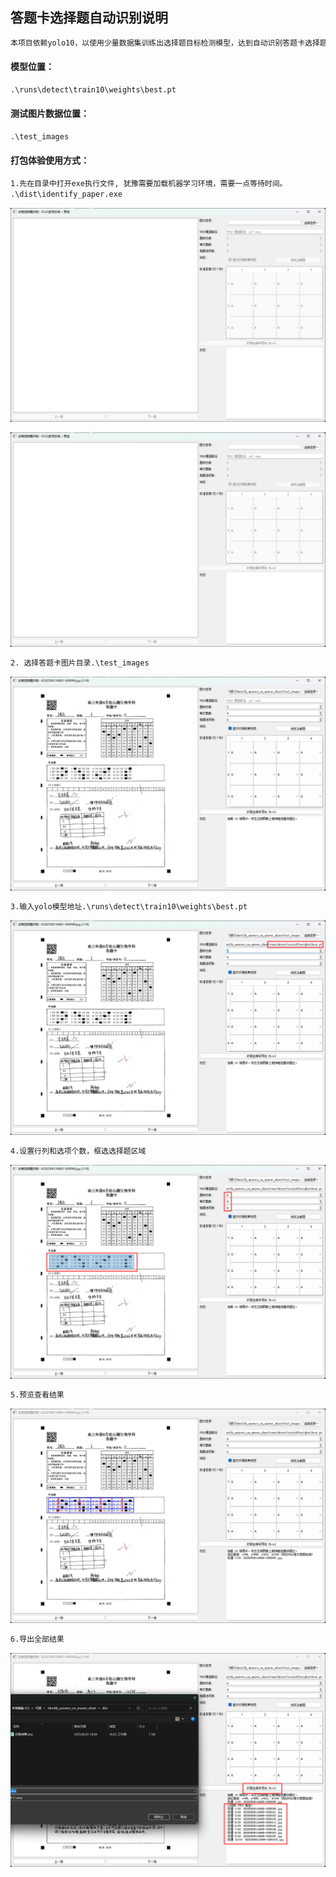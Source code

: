 ## 答题卡选择题自动识别说明

```txt
本项目依赖yolo10，以使用少量数据集训练出选择题目标检测模型，达到自动识别答题卡选择题答案目的。

```



#### 模型位置：

```txt
.\runs\detect\train10\weights\best.pt
```



#### 测试图片数据位置：

```txt
.\test_images
```



#### 打包体验使用方式：

```txt
1.先在目录中打开exe执行文件, 犹豫需要加载机器学习环境，需要一点等待时间。
.\dist\identify_paper.exe
```

![12](https://github.com/403765727/Identify_answers_on_answer_sheet/blob/main/dist/1.png "1")



![1](.\dist\1.png)

```txt
2. 选择答题卡图片目录.\test_images
```

![image-20250820173937524](.\dist\2.png)

```txt
3.输入yolo模型地址.\runs\detect\train10\weights\best.pt
```

![image-20250820174245738](.\dist\3.png)

```txt
4.设置行列和选项个数，框选选择题区域
```

![image-20250820174417169](.\dist\4.png)

```txt
5.预览查看结果
```

![image-20250820174527776](.\dist\5.png)

```txt
6.导出全部结果
```

![image-20250820174650455](.\dist\6.png)

